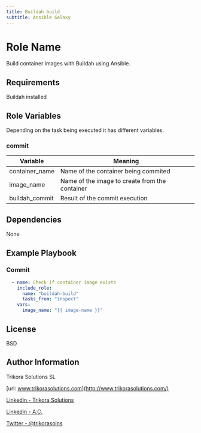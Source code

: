 ```yaml
---
title: Buildah build
subtitle: Ansible Galaxy 
---
```


# Role Name


Build container images with Buildah using Ansible.

## Requirements


Buildah installed

## Role Variables


Depending on the task being executed it has different variables.

### commit

| Variable | Meaning |
| --- | --- |
| container_name | Name of the container being commited |
| image_name | Name of the image to create from the container |
| buildah_commit | Result of the commit execution |


## Dependencies

None

## Example Playbook

### Commit

```yaml
  - name: Check if container image exists
    include_role:
      name: "buildah-build"
      tasks_from: "inspect"
    vars:
      image_name: "{{ image-name }}"
```

## License

BSD

## Author Information

Trikora Solutions SL

[url: www.trikorasolutions.com](http://www.trikorasolutions.com/)

[Linkedin - Trikora Solutions](https://www.linkedin.com/company/trikora-solutions-sl/)

[Linkedin - A.C.](linkd.in/ajcin/)

[Twitter - @trikorasolns](https://twitter.com/trikorasolns)

